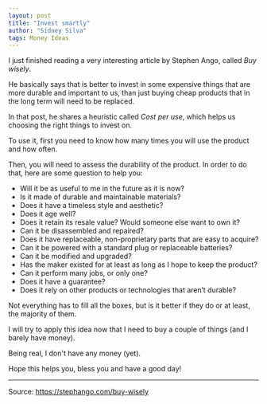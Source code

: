 ```yaml
---
layout: post
title: "Invest smartly"
author: "Sidney Silva"
tags: Money Ideas
---
```


I just finished reading a very interesting article by Stephen Ango, called *Buy wisely*.

He basically says that is better to invest in some expensive things that are more durable and important to us, than just buying cheap products that in the long term will need to be replaced.

In that post, he shares a heuristic called *Cost per use*, which helps us choosing the right things to invest on.

To use it, first you need to know how many times you will use the product and how often.

Then, you will need to assess the durability of the product. In order to do that, here are some question to help you:

- Will it be as useful to me in the future as it is now?
- Is it made of durable and maintainable materials?
- Does it have a timeless style and aesthetic?
- Does it age well?
- Does it retain its resale value? Would someone else want to own it?
- Can it be disassembled and repaired?
- Does it have replaceable, non-proprietary parts that are easy to acquire?
- Can it be powered with a standard plug or replaceable batteries?
- Can it be modified and upgraded?
- Has the maker existed for at least as long as I hope to keep the product?
- Can it perform many jobs, or only one?
- Does it have a guarantee?
- Does it rely on other products or technologies that aren’t durable?

Not everything has to fill all the boxes, but is it better if they do or at least, the majority of them.

I will try to apply this idea now that I need to buy a couple of things (and I barely have money).

Being real, I don't have any money (yet).

Hope this helps you, bless you and have a good day!

---

Source: https://stephango.com/buy-wisely



